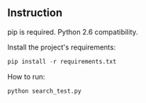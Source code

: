 ## Instruction

pip is required.
Python 2.6 compatibility.

Install the project's requirements:
```Python
pip install -r requirements.txt
```

How to run:
```Python
python search_test.py
```
